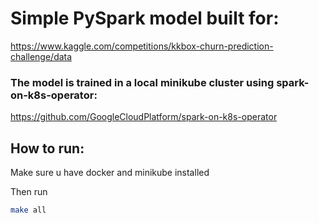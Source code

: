 # Simple PySpark model built for:
https://www.kaggle.com/competitions/kkbox-churn-prediction-challenge/data

### The model is trained in a local minikube cluster using spark-on-k8s-operator:
https://github.com/GoogleCloudPlatform/spark-on-k8s-operator

## How to run:
Make sure u have docker and minikube installed

Then run
```bash
make all
```